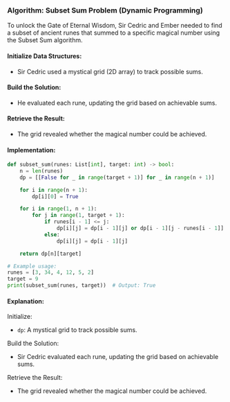 ### Algorithm: Subset Sum Problem (Dynamic Programming)

To unlock the Gate of Eternal Wisdom, Sir Cedric and Ember needed to find a subset of ancient runes that summed to a specific magical number using the Subset Sum algorithm.

#### Initialize Data Structures:

- Sir Cedric used a mystical grid (2D array) to track possible sums.

#### Build the Solution:

- He evaluated each rune, updating the grid based on achievable sums.

#### Retrieve the Result:

- The grid revealed whether the magical number could be achieved.

#### Implementation:

```py
def subset_sum(runes: List[int], target: int) -> bool:
    n = len(runes)
    dp = [[False for _ in range(target + 1)] for _ in range(n + 1)]

    for i in range(n + 1):
        dp[i][0] = True

    for i in range(1, n + 1):
        for j in range(1, target + 1):
            if runes[i - 1] <= j:
                dp[i][j] = dp[i - 1][j] or dp[i - 1][j - runes[i - 1]]
            else:
                dp[i][j] = dp[i - 1][j]

    return dp[n][target]

# Example usage:
runes = [3, 34, 4, 12, 5, 2]
target = 9
print(subset_sum(runes, target))  # Output: True
```

#### Explanation:

Initialize:

- `dp`: A mystical grid to track possible sums.

Build the Solution:

- Sir Cedric evaluated each rune, updating the grid based on achievable sums.

Retrieve the Result:

- The grid revealed whether the magical number could be achieved.
